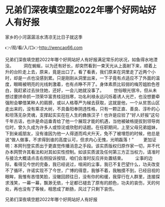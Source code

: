 # 兄弟们深夜填空题2022年哪个好网站好人有好报
家乡的小河潺潺活水清凉无比日子就这季

👉/观/看/入/口👉http://wencao66.com

兄弟们深夜填空题2022年哪个好网站好人有好报满足常乐的状况，如鱼得水地湮没。
　　洞在蜿蜒，以为还有好长，却突然看到一束天光从上面射下来，顺着上升的台阶走上去，原来，竟是出口了。看了看表，我们原来在洞里走了近两个小时，却是一点也没感到累。只是刚刚从洞里出来，一下子竟有点适应不了外面的温度，眼睛被明亮的光线刺激着，也有点睁不开了。身体素质比较弱的梅芳姐脸色苍白，我赶紧过去扶住她，还好，一会儿她就没事了。
　　世俗眼光很冷，但从未想过要拼命抓一顶荣华富贵桂冠挡寒，功名利禄永远闪烁着诱人光芒，也没想要牵强附会攀借某种人的肩膀，或以人格尊严为梯去获取，这就是他，一个从贫苦山区走出来的，没有乘凉大树，不具备阳奉阴违性格，只有一颗正直、善良、淳朴的心和坦荡无杂灵魂，支撑起实实在在人生的彝族汉子！也许是应验了“好人好报”这句千年古话，也许是命运垂青给了他一个展现才能的机遇，当他被破格提拔到领导岗位时，曾久久成为许多人或惊诧或欣慰的话题。在任职期间，上至父母兄弟姐妹，下到亲戚朋友，没有谁因为他一人得道而鸡犬升天，免不了被埋怨的时候，他总是说“做人做事，不求得到谁的高度认可，但求内心无愧，光明磊落！”
　　更加证明：本网刊登实质出于更直觉传播消息之手段。该实质版权归原作家一切，并不代办本网赞许其看法和对其如实性控制。如该实质波及任何第三方正当权力，请准时与接洽大概请点击右侧投诉按钮，咱们会准时反应并处置结束。
　　尘事的边际，看得见今世的完备，我已经说过，喧闹的尘事，我已不复巴望什么，功夫改变不了循环，许诺实现不了今世，广博的得意，我够不着，我触摸不到，已经目视的眼眸，我惟有吝惜笑脸，没辙回顾往日，没有你的和缓，我穿行在人群里，连接探求浅笑，一幕一幕，飘渺无依，十足都已褪去了原有的颜色，功夫的哀伤，天的何处，再也没有了等候，相思成了断肠，风过了只剩下哀伤。

兄弟们深夜填空题2022年哪个好网站好人有好报

